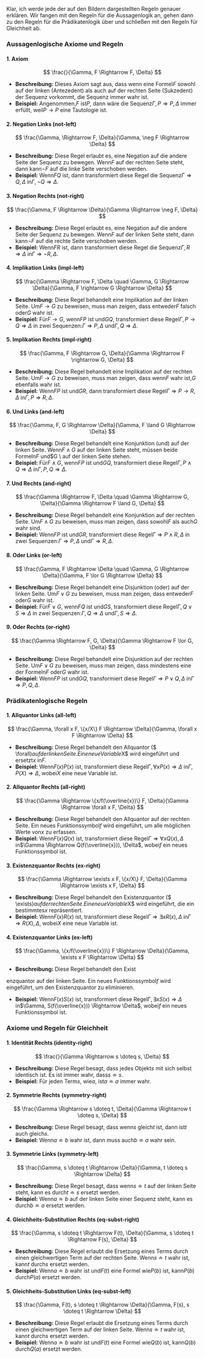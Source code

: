 Klar, ich werde jede der auf den Bildern dargestellten Regeln genauer erklären. Wir fangen mit den Regeln für die Aussagenlogik an, gehen dann zu den Regeln für die Prädikatenlogik über und schließen mit den Regeln für Gleichheit ab.

### Aussagenlogische Axiome und Regeln

#### 1. **Axiom**

$$ \frac{}{\Gamma, F \Rightarrow F, \Delta} $$

- **Beschreibung:** Dieses Axiom sagt aus, dass wenn eine Formel$F$ sowohl auf der linken (Antezedent) als auch auf der rechten Seite (Sukzedent) der Sequenz vorkommt, die Sequenz immer wahr ist. 
- **Beispiel:** Angenommen,$F$ ist$P$, dann wäre die Sequenz$\Gamma, P \Rightarrow P, \Delta$ immer erfüllt, weil$P \rightarrow P$ eine Tautologie ist.

#### 2. **Negation Links (not-left)**

$$ \frac{\Gamma, \Rightarrow F, \Delta}{\Gamma, \neg F \Rightarrow \Delta} $$

- **Beschreibung:** Diese Regel erlaubt es, eine Negation auf die andere Seite der Sequenz zu bewegen. Wenn$F$ auf der rechten Seite steht, dann kann$\neg F$ auf die linke Seite verschoben werden.
- **Beispiel:** Wenn$F$$Q$ ist, dann transformiert diese Regel die Sequenz$\Gamma \Rightarrow Q, \Delta$ in$\Gamma, \neg Q \Rightarrow \Delta$.

#### 3. **Negation Rechts (not-right)**

$$ \frac{\Gamma, F \Rightarrow \Delta}{\Gamma \Rightarrow \neg F, \Delta} $$

- **Beschreibung:** Diese Regel erlaubt es, eine Negation auf die andere Seite der Sequenz zu bewegen. Wenn$F$ auf der linken Seite steht, dann kann$\neg F$ auf die rechte Seite verschoben werden.
- **Beispiel:** Wenn$F$$R$ ist, dann transformiert diese Regel die Sequenz$\Gamma, R \Rightarrow \Delta$ in$\Gamma \Rightarrow \neg R, \Delta$.

#### 4. **Implikation Links (impl-left)**

$$ \frac{\Gamma \Rightarrow F, \Delta \quad \Gamma, G \Rightarrow \Delta}{\Gamma, F \rightarrow G \Rightarrow \Delta} $$

- **Beschreibung:** Diese Regel behandelt eine Implikation auf der linken Seite. Um$F \rightarrow G$ zu beweisen, muss man zeigen, dass entweder$F$ falsch oder$G$ wahr ist.
- **Beispiel:** Für$F \rightarrow G$, wenn$F$$P$ ist und$G$$Q$, transformiert diese Regel$\Gamma, P \rightarrow Q \Rightarrow \Delta$ in zwei Sequenzen:$\Gamma \Rightarrow P, \Delta$ und$\Gamma, Q \Rightarrow \Delta$.

#### 5. **Implikation Rechts (impl-right)**

$$ \frac{\Gamma, F \Rightarrow G, \Delta}{\Gamma \Rightarrow F \rightarrow G, \Delta} $$

- **Beschreibung:** Diese Regel behandelt eine Implikation auf der rechten Seite. Um$F \rightarrow G$ zu beweisen, muss man zeigen, dass wenn$F$ wahr ist,$G$ ebenfalls wahr ist.
- **Beispiel:** Wenn$F$$P$ ist und$G$$R$, dann transformiert diese Regel$\Gamma \Rightarrow P \rightarrow R, \Delta$ in$\Gamma, P \Rightarrow R, \Delta$.

#### 6. **Und Links (and-left)**

$$ \frac{\Gamma, F, G \Rightarrow \Delta}{\Gamma, F \land G \Rightarrow \Delta} $$

- **Beschreibung:** Diese Regel behandelt eine Konjunktion (und) auf der linken Seite. Wenn$F \land G$ auf der linken Seite steht, müssen beide Formeln$F$ und$G \ auf der linken Seite stehen.
- **Beispiel:** Für$F \land G$, wenn$F$$P$ ist und$G$$Q$, transformiert diese Regel$\Gamma, P \land Q \Rightarrow \Delta$ in$\Gamma, P, Q \Rightarrow \Delta$.

#### 7. **Und Rechts (and-right)**

$$ \frac{\Gamma \Rightarrow F, \Delta \quad \Gamma \Rightarrow G, \Delta}{\Gamma \Rightarrow F \land G, \Delta} $$

- **Beschreibung:** Diese Regel behandelt eine Konjunktion auf der rechten Seite. Um$F \land G$ zu beweisen, muss man zeigen, dass sowohl$F$ als auch$G$ wahr sind.
- **Beispiel:** Wenn$F$$P$ ist und$G$$R$, transformiert diese Regel$\Gamma \Rightarrow P \land R, \Delta$ in zwei Sequenzen:$\Gamma \Rightarrow P, \Delta$ und$\Gamma \Rightarrow R, \Delta$.

#### 8. **Oder Links (or-left)**

$$ \frac{\Gamma, F \Rightarrow \Delta \quad \Gamma, G \Rightarrow \Delta}{\Gamma, F \lor G \Rightarrow \Delta} $$

- **Beschreibung:** Diese Regel behandelt eine Disjunktion (oder) auf der linken Seite. Um$F \lor G$ zu beweisen, muss man zeigen, dass entweder$F$ oder$G$ wahr ist.
- **Beispiel:** Für$F \lor G$, wenn$F$$Q$ ist und$G$$S$, transformiert diese Regel$\Gamma, Q \lor S \Rightarrow \Delta$ in zwei Sequenzen:$\Gamma, Q \Rightarrow \Delta$ und$\Gamma, S \Rightarrow \Delta$.

#### 9. **Oder Rechts (or-right)**

$$ \frac{\Gamma \Rightarrow F, G, \Delta}{\Gamma \Rightarrow F \lor G, \Delta} $$

- **Beschreibung:** Diese Regel behandelt eine Disjunktion auf der rechten Seite. Um$F \lor G$ zu beweisen, muss man zeigen, dass mindestens eine der Formeln$F$ oder$G$ wahr ist.
- **Beispiel:** Wenn$F$$P$ ist und$G$$Q$, transformiert diese Regel$\Gamma \Rightarrow P \lor Q, \Delta$ in$\Gamma \Rightarrow P, Q, \Delta$.

### Prädikatenlogische Regeln

#### 1. **Allquantor Links (all-left)**

$$ \frac{\Gamma, \forall x F, \{x/X\} F \Rightarrow \Delta}{\Gamma, \forall x F \Rightarrow \Delta} $$

- **Beschreibung:** Diese Regel behandelt den Allquantor ($ \forall$) auf der linken Seite. Eine neue Variable$X$ wird eingeführt und ersetzt$x$ in$F$. 
- **Beispiel:** Wenn$F(x)$$P(x)$ ist, transformiert diese Regel$\Gamma, \forall x P(x) \Rightarrow \Delta$ in$\Gamma, P(X) \Rightarrow \Delta$, wobei$X$ eine neue Variable ist.

#### 2. **Allquantor Rechts (all-right)**

$$ \frac{\Gamma \Rightarrow \{x/f(\overline{x})\} F, \Delta}{\Gamma \Rightarrow \forall x F, \Delta} $$

- **Beschreibung:** Diese Regel behandelt den Allquantor auf der rechten Seite. Ein neues Funktionssymbol$f$ wird eingeführt, um alle möglichen Werte von$x$ zu erfassen.
- **Beispiel:** Wenn$F(x)$$Q(x)$ ist, transformiert diese Regel$\Gamma \Rightarrow \forall x Q(x), \Delta$ in$\Gamma \Rightarrow Q(f(\overline{x})), \Delta$, wobei$f$ ein neues Funktionssymbol ist.

#### 3. **Existenzquantor Rechts (ex-right)**

$$ \frac{\Gamma \Rightarrow \exists x F, \{x/X\} F, \Delta}{\Gamma \Rightarrow \exists x F, \Delta} $$

- **Beschreibung:** Diese Regel behandelt den Existenzquantor ($ \exists$) auf der rechten Seite. Eine neue Variable$X$ wird eingeführt, die ein bestimmtes$x$ repräsentiert.
- **Beispiel:** Wenn$F(x)$$R(x)$ ist, transformiert diese Regel$\Gamma \Rightarrow \exists x R(x), \Delta$ in$\Gamma \Rightarrow R(X), \Delta$, wobei$X$ eine neue Variable ist.

#### 4. **Existenzquantor Links (ex-left)**

$$ \frac{\Gamma, \{x/f(\overline{x})\} F \Rightarrow \Delta}{\Gamma, \exists x F \Rightarrow \Delta} $$

- **Beschreibung:** Diese Regel behandelt den Exist

enzquantor auf der linken Seite. Ein neues Funktionssymbol$f$ wird eingeführt, um den Existenzquantor zu eliminieren.
- **Beispiel:** Wenn$F(x)$$S(x)$ ist, transformiert diese Regel$\Gamma, \exists x S(x) \Rightarrow \Delta$ in$\Gamma, S(f(\overline{x})) \Rightarrow \Delta$, wobei$f$ ein neues Funktionssymbol ist.

### Axiome und Regeln für Gleichheit

#### 1. **Identität Rechts (identity-right)**

$$ \frac{}{\Gamma \Rightarrow s \doteq s, \Delta}
$$

- **Beschreibung:** Diese Regel besagt, dass jedes Objekt$s$ mit sich selbst identisch ist. Es ist immer wahr, dass$s \doteq s$.
- **Beispiel:** Für jeden Term$s$, wie$a$, ist$a \doteq a$ immer wahr.

#### 2. **Symmetrie Rechts (symmetry-right)**

$$ \frac{\Gamma \Rightarrow s \doteq t, \Delta}{\Gamma \Rightarrow t \doteq s, \Delta}
$$

- **Beschreibung:** Diese Regel besagt, dass wenn$s$ gleich$t$ ist, dann ist$t$ auch gleich$s$.
- **Beispiel:** Wenn$a \doteq b$ wahr ist, dann muss auch$b \doteq a$ wahr sein.

#### 3. **Symmetrie Links (symmetry-left)**

$$ \frac{\Gamma, s \doteq t \Rightarrow \Delta}{\Gamma, t \doteq s \Rightarrow \Delta}
$$

- **Beschreibung:** Diese Regel besagt, dass wenn$s \doteq t$ auf der linken Seite steht, kann es durch$t \doteq s$ ersetzt werden.
- **Beispiel:** Wenn$a \doteq b$ auf der linken Seite einer Sequenz steht, kann es durch$b \doteq a$ ersetzt werden.

#### 4. **Gleichheits-Substitution Rechts (eq-subst-right)**

$$ \frac{\Gamma, s \doteq t \Rightarrow F(t), \Delta}{\Gamma, s \doteq t \Rightarrow F(s), \Delta}
$$

- **Beschreibung:** Diese Regel erlaubt die Ersetzung eines Terms durch einen gleichwertigen Term auf der rechten Seite. Wenn$s \doteq t$ wahr ist, kann$t$ durch$s$ ersetzt werden.
- **Beispiel:** Wenn$a \doteq b$ wahr ist und$F(t)$ eine Formel wie$P(b)$ ist, kann$P(b)$ durch$P(a)$ ersetzt werden.

#### 5. **Gleichheits-Substitution Links (eq-subst-left)**

$$ \frac{\Gamma, F(t), s \doteq t \Rightarrow \Delta}{\Gamma, F(s), s \doteq t \Rightarrow \Delta}
$$

- **Beschreibung:** Diese Regel erlaubt die Ersetzung eines Terms durch einen gleichwertigen Term auf der linken Seite. Wenn$s \doteq t$ wahr ist, kann$t$ durch$s$ ersetzt werden.
- **Beispiel:** Wenn$a \doteq b$ wahr ist und$F(t)$ eine Formel wie$Q(b)$ ist, kann$Q(b)$ durch$Q(a)$ ersetzt werden.


